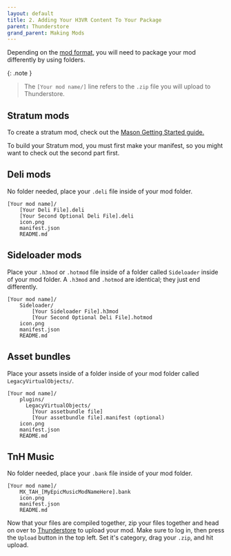 ```yaml
---
layout: default
title: 2. Adding Your H3VR Content To Your Package
parent: Thunderstore
grand_parent: Making Mods
---
```


Depending on the [mod format]({{site.baseurl}}/docs/installing/mod_formats), you will need to package your mod differently by using folders.

{: .note }
> The `[Your mod name/]` line refers to the `.zip` file you will upload to Thunderstore.

## Stratum mods

To create a stratum mod, check out
the [Mason Getting Started guide.](https://h3vr-modding.github.io/Mason/getting_started/index.html)

To build your Stratum mod, you must first make your manifest, so you might want to check out the second part first.

## Deli mods

No folder needed, place your `.deli` file inside of your mod folder.

```text
[Your mod name]/
    [Your Deli File].deli
    [Your Second Optional Deli File].deli
    icon.png
    manifest.json
    README.md
```

## Sideloader mods

Place your `.h3mod` or `.hotmod` file inside of a folder called `Sideloader` inside of your mod folder. A `.h3mod`
and `.hotmod` are identical; they just end differently.

```text
[Your mod name]/
    Sideloader/
        [Your Sideloader File].h3mod
        [Your Second Optional Deli File].hotmod
    icon.png
    manifest.json
    README.md
```

## Asset bundles

Place your assets inside of a folder inside of your mod folder called `LegacyVirtualObjects/`.

```text
[Your mod name]/
    plugins/
      LegacyVirtualObjects/
        [Your assetbundle file]
        [Your assetbundle file].manifest (optional)
    icon.png
    manifest.json
    README.md
```

## TnH Music

No folder needed, place your `.bank` file inside of your mod folder.

```text
[Your mod name]/
    MX_TAH_[MyEpicMusicModNameHere].bank
    icon.png
    manifest.json
    README.md
```

Now that your files are compiled together, zip your files together and head on over
to [Thunderstore](https://h3vr.thunderstore.io) to upload your mod. Make sure to log in, then press the `Upload` button
in the top left. Set it's category, drag your `.zip`, and hit upload.
